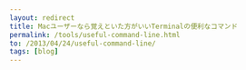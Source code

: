 ```yaml
---
layout: redirect 
title: Macユーザーなら覚えといた方がいいTerminalの便利なコマンド
permalink: /tools/useful-command-line.html
to: /2013/04/24/useful-command-line/
tags: [blog]
---
```

